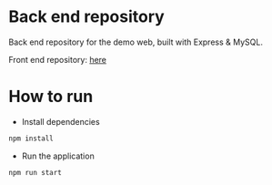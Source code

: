 # Back end repository
Back end repository for the demo web, built with Express & MySQL.

Front end repository: [here](https://github.com/R4Rain/front_end_demo_transactions)

# How to run
- Install dependencies
```bash
npm install
```

- Run the application
```bash
npm run start
```
